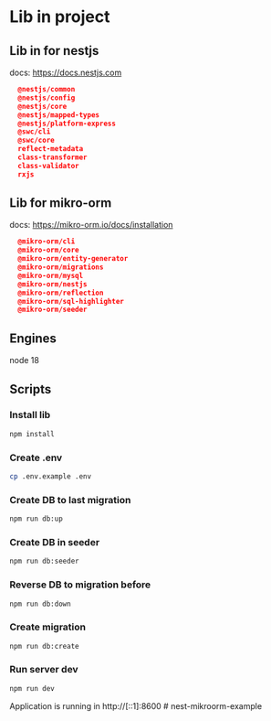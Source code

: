 # Lib in project

## Lib in for nestjs

docs: https://docs.nestjs.com

```json
  @nestjs/common
  @nestjs/config
  @nestjs/core
  @nestjs/mapped-types
  @nestjs/platform-express
  @swc/cli
  @swc/core
  reflect-metadata
  class-transformer
  class-validator
  rxjs
```

## Lib for mikro-orm

docs: https://mikro-orm.io/docs/installation

```json
  @mikro-orm/cli
  @mikro-orm/core
  @mikro-orm/entity-generator
  @mikro-orm/migrations
  @mikro-orm/mysql
  @mikro-orm/nestjs
  @mikro-orm/reflection
  @mikro-orm/sql-highlighter
  @mikro-orm/seeder
```

## Engines

node 18

## Scripts

### Install lib

```bash
npm install
```

### Create .env

```bash
cp .env.example .env
```

### Create DB to last migration

```bash
npm run db:up
```

### Create DB in seeder

```bash
npm run db:seeder
```

### Reverse DB to migration before

```bash
npm run db:down
```

### Create migration

```bash
npm run db:create
```

### Run server dev

```bash
npm run dev
```

Application is running in http://[::1]:8600
#   n e s t - m i k r o o r m - e x a m p l e  
 